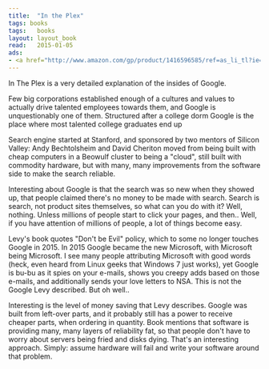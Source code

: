 ```yaml
---
title:  "In the Plex"
tags: books
tags:	books
layout: layout_book
read:	2015-01-05
ads:
- <a href="http://www.amazon.com/gp/product/1416596585/ref=as_li_tl?ie=UTF8&camp=1789&creative=390957&creativeASIN=1416596585&linkCode=as2&tag=wojcadamkoszh-20&linkId=WNG2L6GABL7GT2HQ"><img border="0" src="http://ws-na.amazon-adsystem.com/widgets/q?_encoding=UTF8&ASIN=1416596585&Format=_SL250_&ID=AsinImage&MarketPlace=US&ServiceVersion=20070822&WS=1&tag=wojcadamkoszh-20" ></a><img src="http://ir-na.amazon-adsystem.com/e/ir?t=wojcadamkoszh-20&l=as2&o=1&a=1416596585" width="1" height="1" border="0" alt="" style="border:none !important; >margin:0px !important;" />
---
```


In The Plex is a very detailed explanation of the insides of Google.

Few big corporations established enough of a cultures and values to actually
drive talented employees towards them, and Google is unquestionably one of
them. Structured after a college dorm Google is the place where most
talented college graduates end up

Search engine started at Stanford, and sponsored by two mentors of Silicon
Valley: Andy Bechtolsheim and David Cheriton moved from being built with
cheap computers in a Beowulf cluster to being a "cloud", still built with
commodity hardware, but with many, many improvements from the software side
to make the search reliable.

Interesting about Google is that the search was so new when they showed up,
that people claimed there's no money to be made with search. Search is
search, not product sites themselves, so what can you do with it? Well,
nothing. Unless millions of people start to click your pages, and then..
Well, if you have attention of millions of people, a lot of things become
easy.

Levy's book quotes "Don't be Evil" policy, which to some no longer touches
Google in 2015. In 2015 Google became the new Microsoft, with Microsoft
being Microsoft. I see many people attributing Microsoft with good words
(heck, even heard from Linux geeks that Windows 7 just works), yet Google is
bu-bu as it spies on your e-mails, shows you creepy adds based on those
e-mails, and additionally sends your love letters to NSA. This is not the
Google Levy described. But oh well..

Interesting is the level of money saving that Levy describes. Google was
built from left-over parts, and it probably still has a power to receive
cheaper parts, when ordering in quantity. Book mentions that software is
providing many, many layers of reliability fat, so that people don't have to
worry about servers being fried and disks dying. That's an interesting
approach. Simply: assume hardware will fail and write your software around
that problem.

